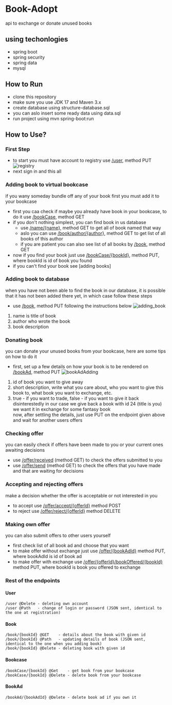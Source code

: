 # Book-Adopt
api to exchange or donate unused books
## using techonlogies
- spring boot
- spring security
- spring data
- mysql

## How to Run
* clone this repository
* make sure you use JDK 17 and Maven 3.x
* create database using structure-database.sql
* you can aslo insert some ready data using data.sql
* run project using mvn spring-boot:run

## How to Use?

### First Step
- to start you must have account to registry use [/user](http://localhost:8080/user), method PUT
![registry](https://user-images.githubusercontent.com/58787200/140183313-5b120bd9-3712-48b3-acd2-976e75db7903.png)
- next sign in and this all

### Adding book to virtual bookcase
if you wany someday bundle off any of your book first you must add it to your bookcase
- first you caa check if maybe you already have book in your bookcase, to do it use [/bookCase](http://localhost:8080/bookCase), method GET
- if you don't nothing simplest, you can find book in us database
  - use [/name/{name}](http://localhost:8080/book/name/{name}), method GET to get all of book named that way
  - aslo you can use [/book/author/{author}](http://localhost:8080/book/author/{author}), method GET to get list of all books of this author
  - if you are patient you can also see list of all books by [/book](http://localhost:8080/book), method GET
- now if you find your book just use [/bookCase/{bookId}](http://localhost:8080/bookCase/{bookId}), method PUT, where bookId is id of book you found
- if you can't find your book see [adding books]

### Adding book to database
when you have not been able to find the book in our database, it is possible that it has not been added there yet, in which case follow these steps
- use [/book](http://localhost:8080/book), method PUT following the instructions below
![adding_book](https://user-images.githubusercontent.com/58787200/140186212-a6037467-1d62-4677-a61a-b032264ba452.png)
1. name is title of book
2. author who wrote the book
3. book description

### Donating book
you can donate your unused books from your bookcase, here are some tips on how to do it
- first, set up a few details on how your book is to be rendered on [/bookAd](http://localhost:8080/bookAd), method PUT
![bookAdAdding](https://user-images.githubusercontent.com/58787200/140188542-03b7d666-fe37-4802-ac3d-bacb84e0870b.png)
1. id of book you want to give away
2. short description, write what you care about, who you want to give this book to, what book you want to exchange, etc.
3. true - if you want to trade, false - if you want to give it back disinterestedly
in our case we give back a book with id 24 (title is you) we want it in exchange for some fantasy book<br>
now, after settling the details, just use PUT on the endpoint given above and wait for another users offers<br>

### Checking offer
you can easily check if offers have been made to you or your current ones awaiting decisions
- use [/offer/received](http://localhost:8080/offer/received) (method GET) to check the offers submitted to you
- use [/offer/send](http://localhost:8080/offer/send) (method GET) to check the offers that you have made and that are waiting for decisions

### Accepting and rejecting offers
make a decision whether the offer is acceptable or not interested in you
- to accept use [/offer/accept/{offerId}](http://localhost:8080/offer/accept/{offerId}) method POST
- to reject use [/offer/reject/{offerId}](http://localhost:8080/offer/reject/{offerId}) method DELETE

### Making own offer
you can also submit offers to other users yourself
- first check list of all book ad and choose that you want
- to make offer without exchange just use [/offer/{bookAdId}](http://localhost:8080/offer/{bookAdId}) method PUT, where bookAdId is id of book ad
- to make offer with exchange use [/offer/{offerId}/bookOffered/{bookId}](http://localhost:8080/offer/{offerId}/bookOffered/{bookId}) method PUT, where bookId is book you offered to exchange

### Rest of the endpoints
#### User
~~~
/user @Delete - deleting own account
/user @Path   - change of login or password (JSON sent, identical to the one at registration)
~~~
#### Book
~~~
/book/{bookId} @GET    - details about the book with given id
/book/{bookId} @Path   - updating details of book (JSON sent, identical to the one when you adding book)
/book/{bookId} @Delete - deleting book with given id
~~~
#### Bookcase
~~~
/bookCase/{bookId} @Get    - get book from your bookcase
/bookCase/{bookId} @Delete - delete book from your bookcase
~~~
#### BookAd
~~~
/bookAd/{bookAdId} @Delete - delete book ad if you own it
~~~

